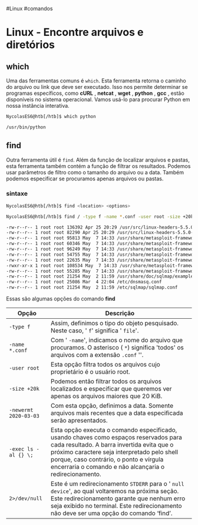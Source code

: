 #Linux #comandos
# Linux - Encontre arquivos e diretórios

## which

Uma das ferramentas comuns é `which`. Esta ferramenta retorna o caminho do arquivo ou link que deve ser executado. Isso nos permite determinar se programas específicos, como **cURL** , **netcat** , **wget** , **python** , **gcc** , estão disponíveis no sistema operacional. Vamos usá-lo para procurar Python em nossa instância interativa.

```sh
NycolasES6@htb[/htb]$ which python

/usr/bin/python
```

## find

Outra ferramenta útil é `find`. Além da função de localizar arquivos e pastas, esta ferramenta também contém a função de filtrar os resultados. Podemos usar parâmetros de filtro como o tamanho do arquivo ou a data. Também podemos especificar se procuramos apenas arquivos ou pastas.

### sintaxe

```sh
NycolasES6@htb[/htb]$ find <location> <options>
```

```sh
NycolasES6@htb[/htb]$ find / -type f -name *.conf -user root -size +20k -newermt 2020-03-03 -exec ls -al {} \; 2>/dev/null

-rw-r--r-- 1 root root 136392 Apr 25 20:29 /usr/src/linux-headers-5.5.0-1parrot1-amd64/include/config/auto.conf
-rw-r--r-- 1 root root 82290 Apr 25 20:29 /usr/src/linux-headers-5.5.0-1parrot1-amd64/include/config/tristate.conf
-rw-r--r-- 1 root root 95813 May  7 14:33 /usr/share/metasploit-framework/data/jtr/repeats32.conf
-rw-r--r-- 1 root root 60346 May  7 14:33 /usr/share/metasploit-framework/data/jtr/dynamic.conf
-rw-r--r-- 1 root root 96249 May  7 14:33 /usr/share/metasploit-framework/data/jtr/dumb32.conf
-rw-r--r-- 1 root root 54755 May  7 14:33 /usr/share/metasploit-framework/data/jtr/repeats16.conf
-rw-r--r-- 1 root root 22635 May  7 14:33 /usr/share/metasploit-framework/data/jtr/korelogic.conf
-rwxr-xr-x 1 root root 108534 May  7 14:33 /usr/share/metasploit-framework/data/jtr/john.conf
-rw-r--r-- 1 root root 55285 May  7 14:33 /usr/share/metasploit-framework/data/jtr/dumb16.conf
-rw-r--r-- 1 root root 21254 May  2 11:59 /usr/share/doc/sqlmap/examples/sqlmap.conf
-rw-r--r-- 1 root root 25086 Mar  4 22:04 /etc/dnsmasq.conf
-rw-r--r-- 1 root root 21254 May  2 11:59 /etc/sqlmap/sqlmap.conf
```

Essas são algumas opções do comando **find**

| **Opção**             | **Descrição**                                                                                                                                                                                                                                                                          |
| --------------------- | -------------------------------------------------------------------------------------------------------------------------------------------------------------------------------------------------------------------------------------------------------------------------------------- |
| `-type f`             | Assim, definimos o tipo do objeto pesquisado. Neste caso, ' `f`' significa ' `file`'.                                                                                                                                                                                                  |
| `-name *.conf`        | Com ' `-name`', indicamos o nome do arquivo que procuramos. O asterisco ( `*`) significa 'todos' os arquivos com a extensão `.conf` ''.                                                                                                                                                |
| `-user root`          | Esta opção filtra todos os arquivos cujo proprietário é o usuário root.                                                                                                                                                                                                                |
| `-size +20k`          | Podemos então filtrar todos os arquivos localizados e especificar que queremos ver apenas os arquivos maiores que 20 KiB.                                                                                                                                                              |
| `-newermt 2020-03-03` | Com esta opção, definimos a data. Somente arquivos mais recentes que a data especificada serão apresentados.                                                                                                                                                                           |
| `-exec ls -al {} \;`  | Esta opção executa o comando especificado, usando chaves como espaços reservados para cada resultado. A barra invertida evita que o próximo caractere seja interpretado pelo shell porque, caso contrário, o ponto e vírgula encerraria o comando e não alcançaria o redirecionamento. |
| `2>/dev/null`         | Este é um redirecionamento `STDERR` para o ' `null device`', ao qual voltaremos na próxima seção. Este redirecionamento garante que nenhum erro seja exibido no terminal. Este redirecionamento não deve ser uma opção do comando ‘find’.                                              |






























